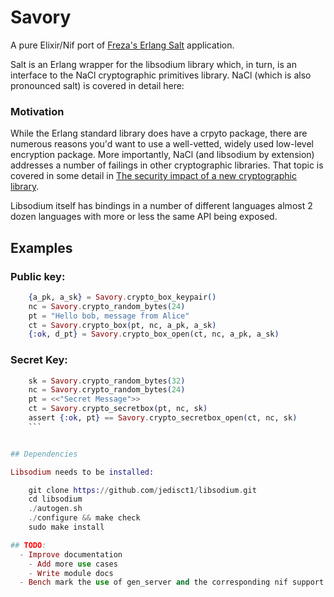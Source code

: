 Savory
======

A pure Elixir/Nif port of [Freza's Erlang Salt]( https://github.com/freza/salt/) application.  


Salt is an Erlang wrapper for the libsodium library which, in turn, is an interface to the NaCl cryptographic primitives library. NaCl (which is also pronounced salt) is covered in detail here: 

### Motivation
While the Erlang standard library does have a crpyto package, there are numerous reasons you'd want to use a well-vetted, widely used low-level encryption package. More importantly, NaCl (and libsodium by extension) addresses a number of failings in other cryptographic libraries. That topic is covered in some detail in  [The security impact
of a new cryptographic library](http://cr.yp.to/highspeed/coolnacl-20120725.pdf).  

Libsodium itself has bindings in a number of different languages almost 2 dozen languages with more or less the same API being exposed. 

## Examples
### Public key:
```elixir
	{a_pk, a_sk} = Savory.crypto_box_keypair()
	nc = Savory.crypto_random_bytes(24)
	pt = "Hello bob, message from Alice"
	ct = Savory.crypto_box(pt, nc, a_pk, a_sk)
	{:ok, d_pt} = Savory.crypto_box_open(ct, nc, a_pk, a_sk)
```

### Secret Key:
```elixir
	sk = Savory.crypto_random_bytes(32)
    nc = Savory.crypto_random_bytes(24)
    pt = <<"Secret Message">>
    ct = Savory.crypto_secretbox(pt, nc, sk)
    assert {:ok, pt} == Savory.crypto_secretbox_open(ct, nc, sk)
    ```


## Dependencies

Libsodium needs to be installed:

	git clone https://github.com/jedisct1/libsodium.git
	cd libsodium
	./autogen.sh
	./configure && make check
	sudo make install

## TODO:
  - Improve documentation
    - Add more use cases
    - Write module docs 
  - Bench mark the use of gen_server and the corresponding nif support (it may be unnecessary). Any changes shouldn't affect the API
